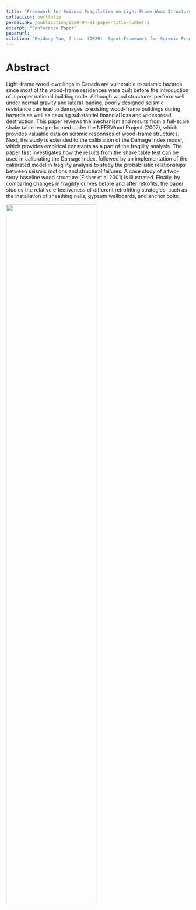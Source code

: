 ```yaml
---
title: "Framework for Seismic Fragilities on Light-Frame Wood Structures and Retrofitting Strategies"
collection: portfolio
permalink: /publication/2020-04-01-paper-title-number-2
excerpt: 'Conference Paper'
paperurl:
citation: 'Peidong Yan, G Liu. (2020). &quot;Framework for Seismic Fragilities on Light-Frame Wood Structures and Retrofitting Strategies.&quot; <i>WSRJ Volume 6 Issue 4, 2020, ISSN: 2472-3703</i>. 1(1).'
---
```


Abstract
===
Light-frame wood-dwellings in Canada are vulnerable to seismic hazards since most of the wood-frame residences were built before the introduction of a proper national building code. Although wood structures perform well under normal gravity and lateral loading, poorly designed seismic resistance can lead to damages to existing wood-frame buildings during hazards as well as causing substantial financial loss and widespread destruction. This paper reviews the mechanism and results from a full-scale shake table test performed under the NEESWood Project (2007), which provides valuable data on seismic responses of wood-frame structures. Next, the study is extended to the calibration of the Damage Index model, which provides empirical constants as a part of the fragility analysis. The paper first investigates how the results from the shake table test can be used in calibrating the Damage Index, followed by an implementation of the calibrated model in fragility analysis to study the probabilistic relationships between seismic motions and structural failures. A case study of a two-story baseline wood structure (Fisher et al.2001) is illustrated. Finally, by comparing changes in fragility curves before and after retrofits, the paper studies the relative effectiveness of different retrofitting strategies, such as the installation of sheathing nails, gypsum wallboards, and anchor bolts.

 [ ](https://lorenyan98.github.io/LY.github.io/files/woodframe.pdf)



<img src='https://lorenyan98.github.io/LY.github.io/images/woodframe.png' width='70%' height = '70%'>
